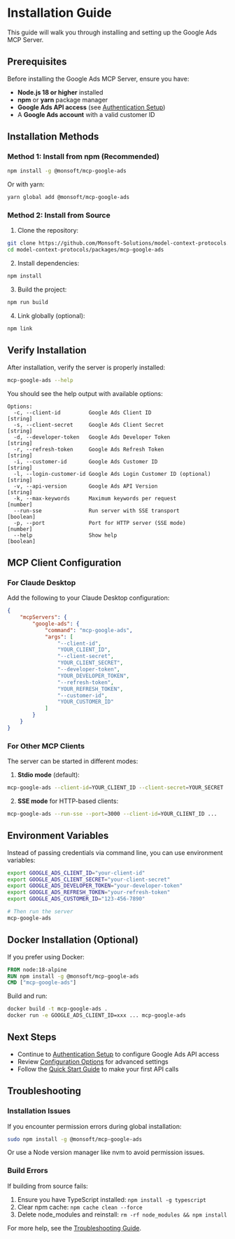 # Installation Guide

This guide will walk you through installing and setting up the Google Ads MCP Server.

## Prerequisites

Before installing the Google Ads MCP Server, ensure you have:

- **Node.js 18 or higher** installed
- **npm** or **yarn** package manager
- **Google Ads API access** (see [Authentication Setup](authentication.md))
- A **Google Ads account** with a valid customer ID

## Installation Methods

### Method 1: Install from npm (Recommended)

```bash
npm install -g @monsoft/mcp-google-ads
```

Or with yarn:

```bash
yarn global add @monsoft/mcp-google-ads
```

### Method 2: Install from Source

1. Clone the repository:

```bash
git clone https://github.com/Monsoft-Solutions/model-context-protocols.git
cd model-context-protocols/packages/mcp-google-ads
```

2. Install dependencies:

```bash
npm install
```

3. Build the project:

```bash
npm run build
```

4. Link globally (optional):

```bash
npm link
```

## Verify Installation

After installation, verify the server is properly installed:

```bash
mcp-google-ads --help
```

You should see the help output with available options:

```
Options:
  -c, --client-id         Google Ads Client ID                    [string]
  -s, --client-secret     Google Ads Client Secret                [string]
  -d, --developer-token   Google Ads Developer Token              [string]
  -r, --refresh-token     Google Ads Refresh Token                [string]
  -i, --customer-id       Google Ads Customer ID                  [string]
  -l, --login-customer-id Google Ads Login Customer ID (optional) [string]
  -v, --api-version       Google Ads API Version                  [string]
  -k, --max-keywords      Maximum keywords per request            [number]
  --run-sse               Run server with SSE transport           [boolean]
  -p, --port              Port for HTTP server (SSE mode)         [number]
  --help                  Show help                               [boolean]
```

## MCP Client Configuration

### For Claude Desktop

Add the following to your Claude Desktop configuration:

```json
{
    "mcpServers": {
        "google-ads": {
            "command": "mcp-google-ads",
            "args": [
                "--client-id",
                "YOUR_CLIENT_ID",
                "--client-secret",
                "YOUR_CLIENT_SECRET",
                "--developer-token",
                "YOUR_DEVELOPER_TOKEN",
                "--refresh-token",
                "YOUR_REFRESH_TOKEN",
                "--customer-id",
                "YOUR_CUSTOMER_ID"
            ]
        }
    }
}
```

### For Other MCP Clients

The server can be started in different modes:

1. **Stdio mode** (default):

```bash
mcp-google-ads --client-id=YOUR_CLIENT_ID --client-secret=YOUR_SECRET ...
```

2. **SSE mode** for HTTP-based clients:

```bash
mcp-google-ads --run-sse --port=3000 --client-id=YOUR_CLIENT_ID ...
```

## Environment Variables

Instead of passing credentials via command line, you can use environment variables:

```bash
export GOOGLE_ADS_CLIENT_ID="your-client-id"
export GOOGLE_ADS_CLIENT_SECRET="your-client-secret"
export GOOGLE_ADS_DEVELOPER_TOKEN="your-developer-token"
export GOOGLE_ADS_REFRESH_TOKEN="your-refresh-token"
export GOOGLE_ADS_CUSTOMER_ID="123-456-7890"

# Then run the server
mcp-google-ads
```

## Docker Installation (Optional)

If you prefer using Docker:

```dockerfile
FROM node:18-alpine
RUN npm install -g @monsoft/mcp-google-ads
CMD ["mcp-google-ads"]
```

Build and run:

```bash
docker build -t mcp-google-ads .
docker run -e GOOGLE_ADS_CLIENT_ID=xxx ... mcp-google-ads
```

## Next Steps

- Continue to [Authentication Setup](authentication.md) to configure Google Ads API access
- Review [Configuration Options](configuration.md) for advanced settings
- Follow the [Quick Start Guide](quick-start.md) to make your first API calls

## Troubleshooting

### Installation Issues

If you encounter permission errors during global installation:

```bash
sudo npm install -g @monsoft/mcp-google-ads
```

Or use a Node version manager like nvm to avoid permission issues.

### Build Errors

If building from source fails:

1. Ensure you have TypeScript installed: `npm install -g typescript`
2. Clear npm cache: `npm cache clean --force`
3. Delete node_modules and reinstall: `rm -rf node_modules && npm install`

For more help, see the [Troubleshooting Guide](../troubleshooting.md).
